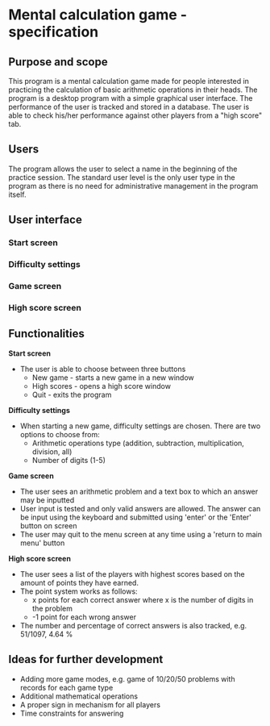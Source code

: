 # Mental calculation game - specification

## Purpose and scope

This program is a mental calculation game made for people interested in practicing the calculation of basic arithmetic operations in their heads. The program is a desktop program with a simple graphical user interface. The performance of the user is tracked and stored in a database. The user is able to check his/her performance against other players from a "high score" tab.

## Users

The program allows the user to select a name in the beginning of the practice session. The standard user level is the only user type in the program as there is no need for administrative management in the program itself.

## User interface


### Start screen


### Difficulty settings


### Game screen


### High score screen


## Functionalities

**Start screen**

* The user is able to choose between three buttons
	* New game - starts a new game in a new window
	* High scores - opens a high score window
	* Quit - exits the program


**Difficulty settings**

* When starting a new game, difficulty settings are chosen. There are two options to choose from:
	* Arithmetic operations type (addition, subtraction, multiplication, division, all)
	* Number of digits (1-5)


**Game screen**

* The user sees an arithmetic problem and a text box to which an answer may be inputted
* User input is tested and only valid answers are allowed. The answer can be input using the keyboard and submitted using 'enter' or the 'Enter' button on screen
* The user may quit to the menu screen at any time using a 'return to main menu' button


**High score screen**

* The user sees a list of the players with highest scores based on the amount of points they have earned.
* The point system works as follows:
	* x points for each correct answer where x is the number of digits in the problem
	* -1 point for each wrong answer
* The number and percentage of correct answers is also tracked, e.g. 51/1097, 4.64 %


## Ideas for further development

* Adding more game modes, e.g. game of 10/20/50 problems with records for each game type
* Additional mathematical operations
* A proper sign in mechanism for all players
* Time constraints for answering

